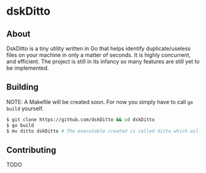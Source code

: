 # dskDitto 

## About

DskDitto is a tiny utility written in Go that helps identify duplicate/useless files on your machine
in only a matter of seconds. It is highly concurrent, and efficient. The project is still in its infancy
so many features are still yet to be implemented. 

## Building

NOTE: A Makefile will be created soon. For now you simply have to call `go build` yourself. 

```bash
$ git clone https://github.com/dskDitto && cd dskDitto
$ go build 
$ mv ditto dskDitto # The executable created is called ditto which will conflict with another macOS utility called ditto. Simply rename it for now.
```

## Contributing

TODO

